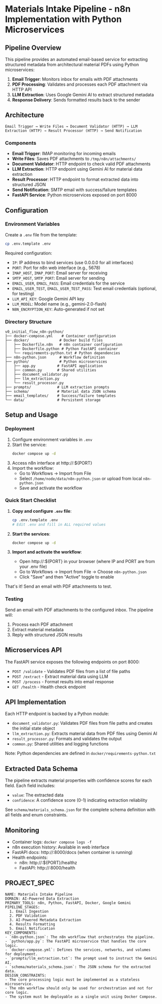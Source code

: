 # Materials Intake Pipeline - n8n Implementation with Python Microservices

## Pipeline Overview

This pipeline provides an automated email-based service for extracting structured metadata from architectural material PDFs using Python microservices:

1. **Email Trigger**: Monitors inbox for emails with PDF attachments
2. **PDF Processing**: Validates and processes each PDF attachment via HTTP API
3. **LLM Extraction**: Uses Google Gemini AI to extract structured metadata
4. **Response Delivery**: Sends formatted results back to the sender

## Architecture

```
Email Trigger → Write Files → Document Validator (HTTP) → LLM Extraction (HTTP) → Result Processor (HTTP) → Send Notification
```

### Components

- **Email Trigger**: IMAP monitoring for incoming emails
- **Write Files**: Saves PDF attachments to `/tmp/n8n/attachments/`
- **Document Validator**: HTTP endpoint to check valid PDF attachments
- **LLM Extraction**: HTTP endpoint using Gemini AI for material data extraction
- **Result Processor**: HTTP endpoint to format extracted data into structured JSON
- **Send Notification**: SMTP email with success/failure templates
- **FastAPI Service**: Python microservices exposed on port 8000

## Configuration

### Environment Variables

Create a `.env` file from the template:

```bash
cp .env.template .env
```

Required configuration:
- `IP`: IP address to bind services (use 0.0.0.0 for all interfaces)
- `PORT`: Port for n8n web interface (e.g., 5678)
- `IMAP_HOST`, `IMAP_PORT`: Email server for receiving
- `SMTP_HOST`, `SMTP_PORT`: Email server for sending
- `EMAIL_USER`, `EMAIL_PASS`: Email credentials for the service
- `EMAIL_USER_TEST`, `EMAIL_USER_TEST_PASS`: Test email credentials (optional, for testing)
- `LLM_API_KEY`: Google Gemini API key
- `LLM_MODEL`: Model name (e.g., gemini-2.0-flash)
- `N8N_ENCRYPTION_KEY`: Auto-generated if not set

### Directory Structure

```
v0_initial_flow_n8n-python/
├── docker-compose.yml    # Container configuration
├── docker/              # Docker build files
│   ├── Dockerfile.n8n   # n8n container configuration
│   ├── Dockerfile.python # Python FastAPI container
│   └── requirements-python.txt # Python dependencies
├── n8n-python.json      # Workflow definition
├── python/              # Python microservices
│   ├── app.py          # FastAPI application
│   ├── common.py       # Shared utilities
│   ├── document_validator.py
│   ├── llm_extraction.py
│   └── result_processor.py
├── prompts/            # LLM extraction prompts
├── schema/             # Material data JSON schema
├── email_templates/    # Success/failure templates
└── data/               # Persistent storage
```

## Setup and Usage

### Deployment

1. Configure environment variables in `.env`
2. Start the service:
   ```bash
   docker compose up -d
   ```
3. Access n8n interface at http://<your-IP>:${PORT}
4. Import the workflow:
   - Go to Workflows → Import from File
   - Select `/home/node/data/n8n-python.json` or upload from local `n8n-python.json`
   - Save and activate the workflow

### Quick Start Checklist

1. **Copy and configure `.env` file**:
   ```bash
   cp .env.template .env
   # Edit .env and fill in ALL required values
   ```

2. **Start the services**:
   ```bash
   docker compose up -d
   ```

3. **Import and activate the workflow**:
   - Open http://<your-IP>:${PORT} in your browser (where IP and PORT are from your .env file)
   - Go to Workflows → Import from File → Choose `n8n-python.json`
   - Click "Save" and then "Active" toggle to enable

That's it! Send an email with PDF attachments to test.

### Testing

Send an email with PDF attachments to the configured inbox. The pipeline will:
1. Process each PDF attachment
2. Extract material metadata
3. Reply with structured JSON results

## Microservices API

The FastAPI service exposes the following endpoints on port 8000:

- `POST /validate` - Validates PDF files from a list of file paths
- `POST /extract` - Extract material data using LLM
- `POST /process` - Format results into email response
- `GET /health` - Health check endpoint

## API Implementation

Each HTTP endpoint is backed by a Python module:
- `document_validator.py`: Validates PDF files from file paths and creates the initial state object
- `llm_extraction.py`: Extracts material data from PDF files using Gemini AI
- `result_processor.py`: Formats and validates the output
- `common.py`: Shared utilities and logging functions

Note: Python dependencies are defined in `docker/requirements-python.txt`


## Extracted Data Schema

The pipeline extracts material properties with confidence scores for each field. Each field includes:
- `value`: The extracted data
- `confidence`: A confidence score (0-1) indicating extraction reliability

See `schema/materials_schema.json` for the complete schema definition with all fields and enum constraints.

## Monitoring

- Container logs: `docker compose logs -f`
- n8n execution history: Available in web interface
- FastAPI docs: http://<your-IP>:8000/docs (when container is running)
- Health endpoints:
  - n8n: http://<your-IP>:${PORT}/healthz
  - FastAPI: http://<your-IP>:8000/health

## PROJECT_SPEC
```spec
NAME: Materials Intake Pipeline
DOMAIN: AI-Powered Data Extraction
PRIMARY_TOOLS: n8n, Python, FastAPI, Docker, Google Gemini
PIPELINE_STAGES:
  1. Email Ingestion
  2. PDF Validation
  3. AI-Powered Metadata Extraction
  4. Results Formatting
  5. Email Notification
KEY_COMPONENTS:
- `n8n-python.json`: The n8n workflow that orchestrates the pipeline.
- `python/app.py`: The FastAPI microservice that handles the core logic.
- `docker-compose.yml`: Defines the services, networks, and volumes for deployment.
- `prompts/llm_extraction.txt`: The prompt used to instruct the Gemini AI.
- `schema/materials_schema.json`: The JSON schema for the extracted data.
DESIGN_CONSTRAINTS:
- The core processing logic must be implemented as a stateless microservice.
- The n8n workflow should only be used for orchestration and not for core logic.
- The system must be deployable as a single unit using Docker Compose.
```
